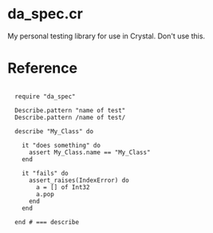 
da\_spec.cr
===========

My personal testing library for use in Crystal.
Don't use this.


Reference
==========

```crystal

  require "da_spec"

  Describe.pattern "name of test"
  Describe.pattern /name of test/

  describe "My_Class" do

    it "does something" do
      assert My_Class.name == "My_Class"
    end

    it "fails" do
      assert_raises(IndexError) do
        a = [] of Int32
        a.pop
      end
    end

  end # === describe
```
